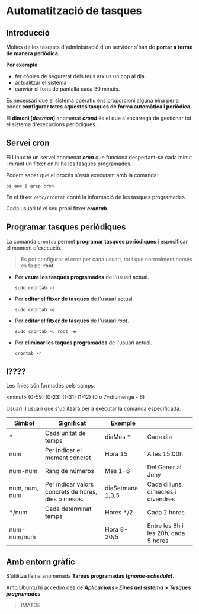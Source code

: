 # Automatització de tasques

## Introducció

Moltes de les tasques d'administració d'un servidor s'han de **portar a terme de manera periòdica**.

**Per exemple**: 
  * fer còpies de seguretat dels teus arxius un cop al dia
  * actualitzar el sistema
  * canviar el fons de pantalla cada 30 minuts.

És necessari que el sistema operatiu ens proporcioni alguna eina per a poder **configurar totes aquestes tasques de forma automàtica i periòdica**.

El **dimoni [_daemon_]** anomenat **_crond_** és el que s'encarrega de gestionar tot el sistema d'execucions periòdiques.

## Servei cron

El Linux té un servei anomenat **_cron_** que funciona despertant-se cada minut i mirant un fitxer on hi ha les tasques programades.

Podem saber que el procés s'està executant amb la comanda: 

`ps aux | grep cron`

En el fitxer `/etc/crontab` conté la informació de les tasques programades.

Cada usuari té el seu propi fitxer **_crontab_**.

## Programar tasques periòdiques

La comanda `crontab` permet **programar tasques periòdiques** i especificar el moment d'execució.

> Es pot configurar el cron per cada usuari, tot i què normalment només es fa pel **root**.

* Per **veure les tasques programades** de l'usuari actual.

  `sudo crontab -l`

* Per **editar el fitxer de tasques** de l'usuari actual.

  `sudo crontab -e`
  
* Per **editar el fitxer de tasques** de l'usuari _root_.

  `sudo crontab -u root -e`

* Per **eliminar les taques programades** de l'usuari actual.

  `crontab -r`
  
## l????

Les línies són formades pels camps: 

&lt;minut>  <hora>  <diaMes>  <mes>    <diaSetmana>    <usuari>  <comanda>
  (0-59)      (0-23)     (1-31)      (1-12)   (0 o 7=diumenge - 6)


Usuari: l'usuari que s'utilitzarà per a executar la comanda especificada.

| Símbol        | Significat                                          | Exemple          |                                      |
|---------------|-----------------------------------------------------|------------------|--------------------------------------|
| *             | Cada unitat de temps                                |     diaMes *     | Cada dia                             |
| num           | Per indicar el moment concret                       |      Hora 15     | A les 15:00h                         |
| num-num       | Rang de números                                     |      Mes 1-6     | Del Gener al Juny                    |
| num, num, num | Per indicar valors concrets de hores, dies o mesos. | diaSetmana 1,3,5 | Cada dilluns, dimecres i divendres   |
| */num         | Cada determinat temps                               |     Hores */2    | Cada 2 hores                         |
| num-num/num   |                                                     |    Hora 8-20/5   | Entre les 8h i les 20h, cada 5 hores |


## Amb entorn gràfic

S’utilitza l’eina anomenada **Tareas programadas (_gnome-schedule_)**.

Amb Ubuntu hi accedim des de **_Aplicacions> Eines del sistema > Tasques programades_**

> IMATGE